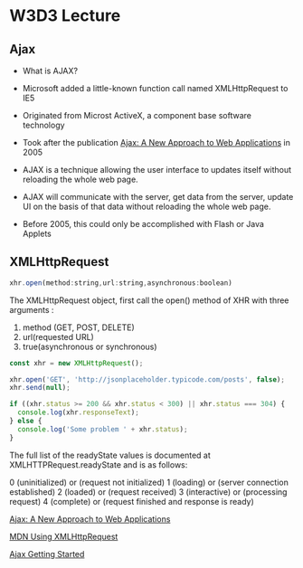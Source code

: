 # W3D3 Lecture

## Ajax

- What is AJAX?

- Microsoft added a little-known function call named XMLHttpRequest to IE5
- Originated from Microst ActiveX, a component base software technology
- Took after the publication [Ajax: A New Approach to Web Applications](https://adaptivepath.org/ideas/ajax-new-approach-web-applications/) in 2005
- AJAX is a technique allowing the user interface to updates itself without reloading the whole web page.
- AJAX will communicate with the server, get data from the server, update UI on the basis of that data without reloading the whole web page.
- Before 2005, this could only be accomplished with Flash or Java Applets

## XMLHttpRequest

```javascript
xhr.open(method:string,url:string,asynchronous:boolean)
```

The XMLHttpRequest object, first call the open() method of XHR with three arguments :

1. method (GET, POST, DELETE)
2. url(requested URL)
3. true(asynchronous or synchronous)

```javascript
const xhr = new XMLHttpRequest();

xhr.open('GET', 'http://jsonplaceholder.typicode.com/posts', false);
xhr.send(null);

if ((xhr.status >= 200 && xhr.status < 300) || xhr.status === 304) {
  console.log(xhr.responseText);
} else {
  console.log('Some problem ' + xhr.status);
}
```

The full list of the readyState values is documented at XMLHTTPRequest.readyState and is as follows:

0 (uninitialized) or (request not initialized)
1 (loading) or (server connection established)
2 (loaded) or (request received)
3 (interactive) or (processing request)
4 (complete) or (request finished and response is ready)

[Ajax: A New Approach to Web Applications](https://adaptivepath.org/ideas/ajax-new-approach-web-applications/)

[MDN Using XMLHttpRequest](https://developer.mozilla.org/en-US/docs/Web/API/XMLHttpRequest/Using_XMLHttpRequest)

[Ajax Getting Started](https://developer.mozilla.org/en-US/docs/Web/Guide/AJAX/Getting_Started)
